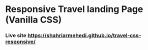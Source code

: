 # Responsive Travel landing Page (Vanilla CSS)
### Live site https://shahriarmehedi.github.io/travel-css-responsive/
